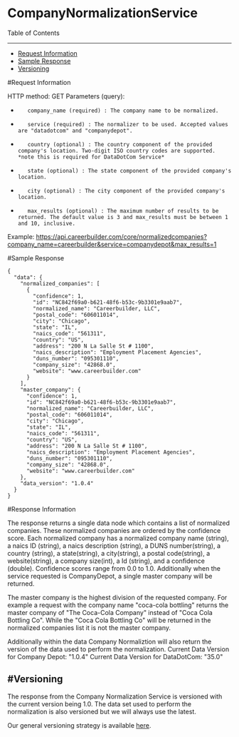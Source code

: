 CompanyNormalizationService
=============

Table of Contents
_________
- [Request Information](#request-information)
- [Sample Response](#sample-response)
- [Versioning](#versioning)



#Request Information


HTTP method: GET
Parameters (query):
-        company_name (required) : The company name to be normalized.
-        service (required) : The normalizer to be used. Accepted values are "datadotcom" and "companydepot".
-        country (optional) : The country component of the provided company's location. Two-digit ISO country codes are supported. *note this is required for DataDotCom Service*
-        state (optional) : The state component of the provided company's location.
-        city (optional) : The city component of the provided company's location.
-        max_results (optional) : The maximum number of results to be returned. The default value is 3 and max_results must be between 1 and 10, inclusive.
 
Example: https://api.careerbuilder.com/core/normalizedcompanies?company_name=careerbuilder&service=companydepot&max_results=1

#Sample Response


```
{
  "data": {
    "normalized_companies": [
      {
        "confidence": 1,
        "id": "NC842f69a0-b621-48f6-b53c-9b3301e9aab7",
        "normalized_name": "Careerbuilder, LLC",
        "postal_code": "606011014",
        "city": "Chicago",
        "state": "IL",
        "naics_code": "561311",
        "country": "US",
        "address": "200 N La Salle St # 1100",
        "naics_description": "Employment Placement Agencies",
        "duns_number": "095301110",
        "company_size": "42868.0",
        "website": "www.careerbuilder.com"
      }
    ],
    "master_company": {
      "confidence": 1,
      "id": "NC842f69a0-b621-48f6-b53c-9b3301e9aab7",
      "normalized_name": "Careerbuilder, LLC",
      "postal_code": "606011014",
      "city": "Chicago",
      "state": "IL",
      "naics_code": "561311",
      "country": "US",
      "address": "200 N La Salle St # 1100",
      "naics_description": "Employment Placement Agencies",
      "duns_number": "095301110",
      "company_size": "42868.0",
      "website": "www.careerbuilder.com"
    },
    "data_version": "1.0.4"
  }
}
```


#Response Information

The response returns a single data node which contains a list of normalized companies. These normalized companies are ordered by the confidence score. Each normalized company has a normalized company name (string), a naics ID (string), a naics description (string), a DUNS number(string), a country (string), a state(string), a city(string), a postal code(string), a website(string), a company size(int), a Id (string), and a confidence (double). Confidence scores range from 0.0 to 1.0. Additionally when the service requested is CompanyDepot, a single master company will be returned. 

The master company is the highest division of the requested company. For example a request with the company name "coca-cola bottling" returns the master company of "The Coca-Cola Company" instead of "Coca Cola Bottling Co". While the "Coca Cola Bottling Co" will be returned in the normalized companies list it is not the master company.



Additionally within the data Company Normaliztion will also return the version of the data used to perform the normalization. 
Current Data Version for Company Depot: "1.0.4"
Current Data Version for DataDotCom: "35.0"


#Versioning
-----------
The response from the Company Normalization Service is versioned with the current version being 1.0. The data set used to perform the normalization is also versioned but we will always use the latest.

Our general versioning strategy is available [here](/Versioning.md).
